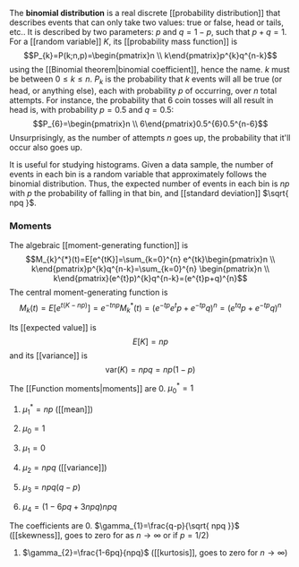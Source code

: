 The **binomial distribution** is a real discrete [[probability distribution]] that describes events that can only take two values: true or false, head or tails, etc.. It is described by two parameters: $p$ and $q=1-p$, such that $p+q=1$. For a [[random variable]] $K$, its [[probability mass function]] is
$$P_{k}=P(k;n,p)=\begin{pmatrix}n \\ k\end{pmatrix}p^{k}q^{n-k}$$
using the [[Binomial theorem|binomial coefficient]], hence the name. $k$ must be between $0\leq k\leq n$. $P_{k}$ is the probability that $k$ events will all be true (or head, or anything else), each with probability $p$ of occurring, over $n$ total attempts. For instance, the probability that 6 coin tosses will all result in head is, with probability $p=0.5$ and $q=0.5$:
$$P_{6}=\begin{pmatrix}n \\ 6\end{pmatrix}0.5^{6}0.5^{n-6}$$
Unsurprisingly, as the number of attempts $n$ goes up, the probability that it'll occur also goes up.

It is useful for studying histograms. Given a data sample, the number of events in each bin is a random variable that approximately follows the binomial distribution. Thus, the expected number of events in each bin is $np$ with $p$ the probability of falling in that bin, and [[standard deviation]] $\sqrt{ npq }$.
### Moments
The algebraic [[moment-generating function]] is
$$M_{k}^{*}(t)=E[e^{tK}]=\sum_{k=0}^{n} e^{tk}\begin{pmatrix}n \\ k\end{pmatrix}p^{k}q^{n-k}=\sum_{k=0}^{n} \begin{pmatrix}n \\ k\end{pmatrix}(e^{t}p)^{k}q^{n-k}=(e^{t}p+q)^{n}$$
The central moment-generating function is
$$M_{k}(t)=E[e^{t(K-np)}]=e^{-tnp}M_{k}^{*}(t)=(e^{-tp}e^{t}p+e^{-tp}q)^{n}=(e^{tq}p+e^{-tp}q)^{n}$$

Its [[expected value]] is
$$E[K]=np$$
and its [[variance]] is
$$\text{var}(K)=npq=np(1-p)$$

The [[Function moments|moments]] are
0. $\mu_{0}^{*}=1$
1. $\mu_{1}^{*}=np$ ([[mean]])

0. $\mu_{0}=1$
1. $\mu_{1}=0$
2. $\mu_{2}=npq$ ([[variance]])
3. $\mu_{3}=npq(q-p)$
4. $\mu_{4}=(1-6pq+3npq)npq$

The coefficients are
0. $\gamma_{1}=\frac{q-p}{\sqrt{ npq }}$ ([[skewness]], goes to zero for as $n\to \infty$ or if $p=1/2$)
1. $\gamma_{2}=\frac{1-6pq}{npq}$ ([[kurtosis]], goes to zero for $n\to \infty$)
